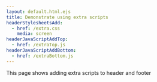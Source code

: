 ```yaml
---
layout: default.html.ejs
title: Demonstrate using extra scripts
headerStylesheetsAdd: 
  - href: /extra.css
    media: screen
headerJavaScriptAddTop:
  - href: /extraTop.js
headerJavaScriptAddBottom:
  - href: /extraBottom.js
---
```


This page shows adding extra scripts to header and footer
